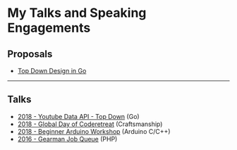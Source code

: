# My Talks and Speaking Engagements

## Proposals

* [Top Down Design in Go](https://www.papercall.io/speakers/jamie/speaker_talks/108489-top-down-design-in-go)

---

## Talks

* [2018 - Youtube Data API - Top Down](2018-11-01-golang-youtube-data-api-top-down) (Go)
* [2018 - Global Day of Coderetreat](2018-11-17-gdcr-event) (Craftsmanship)
* [2018 - Beginner Arduino Workshop](2018-05-09-arduino-beginner-workshop) (Arduino C/C++)
* [2016 - Gearman Job Queue](2016-06-23-php-gearman-job-queue) (PHP)
